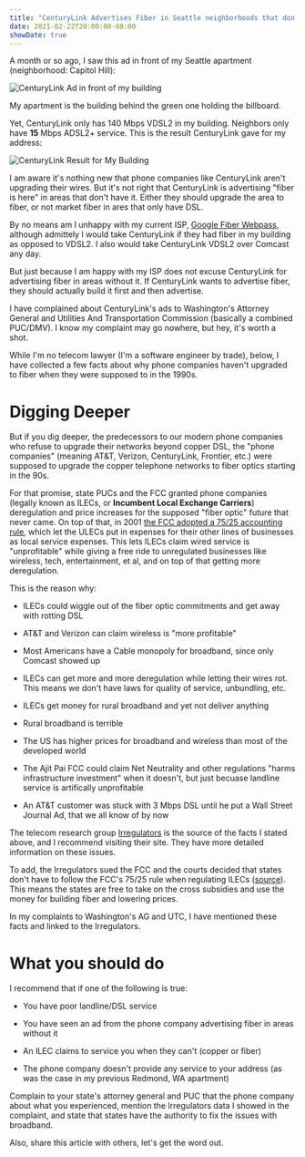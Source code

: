 ```yaml
---
title: "CenturyLink Advertises Fiber in Seattle neighborhoods that don't have it: They were supposed to install Fiber in the 90s but didn't"
date: 2021-02-22T20:00:00-08:00
showDate: true
---
```


A month or so ago, I saw this ad in front of my Seattle apartment
(neighborhood: Capitol Hill):

![CenturyLink Ad in front of my building](/images/cl-ad.jpg)

My apartment is the building behind the green one holding the billboard.

Yet, CenturyLink only has 140 Mbps VDSL2 in my building. Neighbors only have
**15** Mbps ADSL2+ service. This is the result CenturyLink gave for my address:

![CenturyLink Result for My Building](/images/cl-140.png)

I am aware it's nothing new that phone companies like CenturyLink aren't
upgrading their wires. But it's not right that CenturyLink is advertising
"fiber is here" in areas that don't have it. Either they should upgrade the
area to fiber, or not market fiber in ares that only have DSL.

By no means am I unhappy with my current ISP,
[Google Fiber Webpass](https://webpass.net/), although admittely I would take
CenturyLink if they had fiber in my building as opposed to VDSL2. I also would
take CenturyLink VDSL2 over Comcast any day.

But just because I am happy with my ISP does not excuse CenturyLink for
advertising fiber in areas without it. If CenturyLink wants to advertise fiber,
they should actually build it first and then advertise.

I have complained about CenturyLink's ads to Washington's Attorney General
and Utilities And Transportation Commission (basically a combined PUC/DMV).
I know my complaint may go nowhere, but hey, it's worth a shot.

While I'm no telecom lawyer (I'm a software engineer by trade), below, I have
collected a few facts about why phone companies haven't upgraded to fiber when
they were supposed to in the 1990s.

# Digging Deeper

But if you dig deeper, the predecessors to our modern phone companies who
refuse to upgrade their networks beyond copper DSL, the "phone companies"
(meaning AT&amp;T, Verizon, CenturyLink, Frontier, etc.) were supposed to
upgrade the copper telephone networks to fiber optics starting in the 90s.

For that promise, state PUCs and the FCC granted phone companies (legally known
as ILECs, or **Incumbent Local Exchange Carriers**) deregulation and price
increases for the supposed "fiber optic" future that never came. On top of
that, in 2001
[the FCC adopted a 75/25 accounting rule](http://irregulators.org/irregulators-big-win-we-freed-the-states-from-the-fcc/),
which let the ULECs put in expenses for their other lines of businesses as
local service expenses. This lets ILECs claim wired service is "unprofitable"
while giving a free ride to unregulated businesses like wireless, tech,
entertainment, et al, and on top of that getting more deregulation.

This is the reason why:

 * ILECs could wiggle out of the fiber optic commitments and get away with rotting DSL

 * AT&amp;T and Verizon can claim wireless is "more profitable"

 * Most Americans have a Cable monopoly for broadband, since only Comcast showed up

 * ILECs can get more and more deregulation while letting their wires rot. This means we don't have laws for quality of service, unbundling, etc.

 * ILECs get money for rural broadband and yet not deliver anything

 * Rural broadband is terrible

 * The US has higher prices for broadband and wireless than most of the developed world

 * The Ajit Pai FCC could claim Net Neutrality and other regulations "harms infrastructure investment" when it doesn't, but just becuase landline service is artifically unprofitable

 * An AT&amp;T customer was stuck with 3 Mbps DSL until he put a Wall Street Journal Ad, that we all know of by now

The telecom research group [Irregulators](http://irregulators.org/) is the
source of the facts I stated above, and I recommend visiting their site. They
have more detailed information on these issues.

To add, the Irregulators sued the FCC and the courts decided that states don't
have to follow the FCC's 75/25 rule when regulating ILECs
([source](http://irregulators.org/irregulators-big-win-we-freed-the-states-from-the-fcc/)).
This means the states are free to take on the cross subsidies and use the money
for building fiber and lowering prices.

In my complaints to Washington's AG and UTC, I have mentioned these facts and
linked to the Irregulators.

# What you should do

I recommend that if one of the following is true:

 * You have poor landline/DSL service

 * You have seen an ad from the phone company advertising fiber in areas without it

 * An ILEC claims to service you when they can't (copper or fiber)

 * The phone company doesn't provide any service to your address (as was the case in my previous Redmond, WA apartment)

Complain to your state's attorney general and PUC that the phone company about
what you experienced, mention the Irregulators data I showed in the complaint,
and state that states have the authority to fix the issues with broadband.

Also, share this article with others, let's get the word out.
